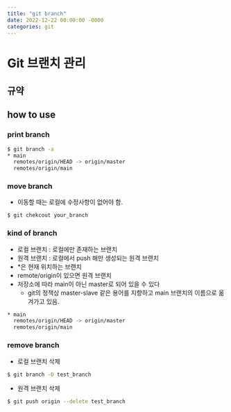 ```yaml
---
title: "git branch"
date: 2022-12-22 00:00:00 -0000
categories: git
---
```


# Git 브랜치 관리 
## 규약

## how to use
### print branch
```bash
$ git branch -a
* main
  remotes/origin/HEAD -> origin/master
  remotes/origin/main
```

### move branch
- 이동할 때는 로컬에 수정사항이 없어야 함.
```bash
$ git chekcout your_branch
```

### kind of branch
- 로컬 브랜치 : 로컬에만 존재하는 브랜치
- 원격 브랜치 : 로컬에서 push 해만 생성되는 원격 브랜치
- *은 현재 위치하는 브랜치
- remote/origin이 있으면 원격 브랜치
- 저장소에 따라 main이 아닌 master로 되어 있을 수 있다
  - git의 정책상 master-slave 같은 용어를 지향하고 main 브랜치의 이름으로 옮겨가고 있음.
```bash
* main
  remotes/origin/HEAD -> origin/master
  remotes/origin/main
```

### remove branch
- 로컬 브랜치 삭제
```bash
$ git branch -D test_branch
```
- 원격 브랜치 삭제
```bash
$ git push origin --delete test_branch
```
